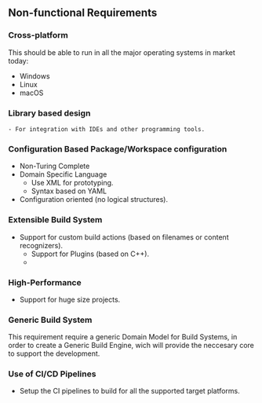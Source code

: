 
## Non-functional Requirements

### Cross-platform
This should be able to run in all the major operating systems in market today:
  - Windows
  - Linux
  - macOS

### Library based design
	- For integration with IDEs and other programming tools.

### Configuration Based Package/Workspace configuration
  - Non-Turing Complete
  - Domain Specific Language 
    - Use XML for prototyping.
    - Syntax based on YAML
  - Configuration oriented (no logical structures).

### Extensible Build System
  - Support for custom build actions (based on filenames or content recognizers).
	- Support for Plugins (based on C++).
	- 

### High-Performance
  - Support for huge size projects.

### Generic Build System
This requirement require a generic Domain Model for Build Systems, in order to create a Generic Build Engine, wich will provide the neccesary core to support the development.

### Use of CI/CD Pipelines
- Setup the CI pipelines to build for all the supported target platforms.

